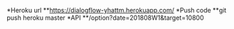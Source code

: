 *Heroku url
**https://dialogflow-yhattm.herokuapp.com/
*Push code
**git push heroku master
*API
**/option?date=201808W1&target=10800